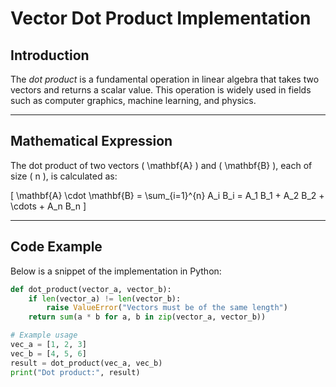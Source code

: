 # **Vector Dot Product Implementation**

## **Introduction**  
The _dot product_ is a fundamental operation in linear algebra that takes two vectors and returns a scalar value. This operation is widely used in fields such as computer graphics, machine learning, and physics.

---

## **Mathematical Expression**  
The dot product of two vectors \( \mathbf{A} \) and \( \mathbf{B} \), each of size \( n \), is calculated as:

\[
\mathbf{A} \cdot \mathbf{B} = \sum_{i=1}^{n} A_i B_i = A_1 B_1 + A_2 B_2 + \cdots + A_n B_n
\]

---

## **Code Example**  

Below is a snippet of the implementation in Python:  

```python
def dot_product(vector_a, vector_b):
    if len(vector_a) != len(vector_b):
        raise ValueError("Vectors must be of the same length")
    return sum(a * b for a, b in zip(vector_a, vector_b))

# Example usage
vec_a = [1, 2, 3]
vec_b = [4, 5, 6]
result = dot_product(vec_a, vec_b)
print("Dot product:", result)
